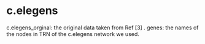# c.elegens
c.elegens_orginal: the original data taken from Ref [3] .
genes: the names of the nodes in TRN of the c.elegens network we used.
